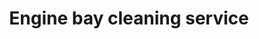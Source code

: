 ---
title: "Engine bay cleaning service"
alt: "Cleaning the engine compartment to remove grease, dirt, and grime while protecting sensitive components"
description: "Remove grease, dirt, and grime while protecting engine bay components"
category: "mobile-car-wash"
subcategory: "engine-bay-cleaning"
task: "engine-bay-cleaning"
image: "/mobile-car-wash/engine-bay-cleaning.webp"
ogImage: "/mobile-car-wash/engine-bay-cleaning.webp"
colour: "red"
pathtxt: "Engine bay cleaning"
published: true
---